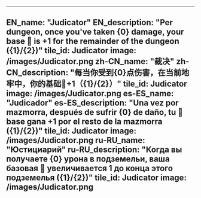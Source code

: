 ---

EN_name: "Judicator"
EN_description: "Per dungeon, once you've taken {0} damage, your base 🔸 is +1 for the remainder of the dungeon ({1}/{2})"
tile_id: Judicator
image: /images/Judicator.png
zh-CN_name: "裁决"
zh-CN_description: "每当你受到{0}点伤害，在当前地牢中，你的基础🔸+1（{1}/{2}）"
tile_id: Judicator
image: /images/Judicator.png
es-ES_name: "Judicador"
es-ES_description: "Una vez por mazmorra, después de sufrir {0} de daño, tu 🔸 base gana +1 por el resto de la mazmorra ({1}/{2})"
tile_id: Judicator
image: /images/Judicator.png
ru-RU_name: "Юстициарий"
ru-RU_description: "Когда вы получаете {0} урона в подземельи, ваша базовая 🔸 увеличивается 1 до конца этого подземелья ({1}/{2})"
tile_id: Judicator
image: /images/Judicator.png
---